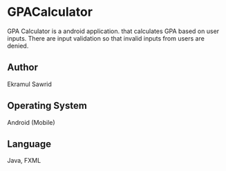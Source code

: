 # GPACalculator

GPA Calculator is a android application. that calculates GPA based on user inputs. There are input validation so that invalid inputs from users are denied.

## Author

Ekramul Sawrid

## Operating System

Android (Mobile)

## Language

Java, FXML

